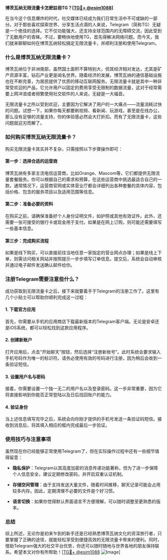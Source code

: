 **博茨瓦纳无限流量卡怎麽註冊TG？[[TG💪+ @esim1088](https://t.me/s/esim1088)]**

在当今这个信息爆炸的时代，社交媒体已经成为我们日常生活中不可或缺的一部分。对于那些喜欢探索世界、分享生活点滴的人来说，Telegram（简称TG）无疑是一个绝佳的选择。它不仅功能强大，还支持全球范围内的无障碍交流，因此受到了无数用户的青睐。不过，要畅快地使用TG，首先得解决网络问题。而今天，我们就来聊聊如何在博茨瓦纳轻松搞定无限流量卡，并顺利注册和使用Telegram。

### 什么是博茨瓦纳无限流量卡？

博茨瓦纳位于非洲南部，虽然国土面积不算特别大，但其经济相对发达，尤其是矿产资源丰富，钻石产业更是闻名世界。随着经济的发展，博茨瓦纳的通信基础设施也在不断完善，为居民提供了优质的移动互联网服务。无限流量卡就是其中一种非常受欢迎的产品，它允许用户以固定的费用享受无限制的数据流量，这对于经常需要上网冲浪或者频繁使用社交软件的人来说，无疑是一大福音。

无限流量卡之所以受到欢迎，主要因为它解决了用户的一大痛点——流量消耗过快的问题。试想一下，如果你每天都要刷视频、看新闻、玩游戏，甚至是在线办公，那么没有足够的流量支持，你的体验感必然会大打折扣。而有了无限流量卡，这些问题就迎刃而解了。

### 如何购买博茨瓦纳无限流量卡？

购买无限流量卡其实并不复杂，只需按照以下步骤操作即可：

#### 第一步：选择合适的运营商

博茨瓦纳有多家主流电信运营商，比如Orange、Mascom等，它们都提供无限流量套餐服务。你可以根据自己的需求和预算，在这些运营商中挑选最适合自己的一款。通常情况下，运营商官网或实体营业厅都会详细列出各种套餐的具体内容，包括价格、包含的服务项目以及适用范围等信息。

#### 第二步：准备必要的资料

在购买之前，请确保准备好个人身份证明文件，如护照或其他有效证件。此外，还需要一张可接受的银行卡或现金用于支付。如果是在网上订购，则可能还需要填写一些基本信息。

#### 第三步：完成购买流程

如果是线下购买，可以直接前往当地任意一家指定的营业网点办理；如果是线上下单，则需访问相关网站并按照提示一步步填写订单信息。提交后，系统会自动审核并通过电子邮件发送确认邮件给你。

### 注册Telegram需要注意些什么？

成功获取到无限流量卡之后，接下来就要着手于Telegram的注册工作了。这里有几个小贴士可以帮助你顺利完成这一过程：

#### 1. 下载官方应用

首先，你需要从手机的应用商店下载最新版本的Telegram客户端。无论是安卓还是iOS系统，都可以轻松找到这款应用程序。

#### 2. 创建新账户

打开应用后，点击“开始聊天”按钮，然后选择“注册新账号”。此时系统会要求输入手机号码作为唯一的标识符。请务必使用有效的号码进行注册，因为稍后会收到一条验证短信。

#### 3. 设置用户名与密码

接着，你需要设置一个独一无二的用户名以及登录密码。这一步非常重要，因为它将直接影响到你能否正常登陆以及日后找回账户的能力。

#### 4. 验证身份

当上述信息填写完毕之后，系统会向你刚才提供的手机号发送一条验证码短信。接收到消息后，将其填入相应的框内完成最后一步验证。

### 使用技巧与注意事项

虽然现在你已经能够正常使用Telegram了，但在实际操作过程中还有一些细节值得留意：

- **隐私保护**：Telegram以其高度加密的消息传递功能著称，但为了进一步保障个人信息安全，建议定期修改密码，并开启双重认证机制。
  
- **存储空间管理**：由于支持发送大量文件，随着时间推移，聊天记录可能会占用较多内存。因此，定期清理不必要的文件是个好习惯。

- **语言切换**：如果你觉得默认界面语言不方便理解，可以随时调整至更熟悉的版本。

### 总结

综上所述，无论你是初来乍到的新手还是已经熟悉博茨瓦纳文化的资深旅行者，只要掌握了正确的途径，就能轻松享受到便捷高效的无限流量卡带来的便利。同时，借助Telegram强大的社交平台优势，你还可以随时随地与世界各地的朋友保持联系。希望本文对你有所帮助！[[TG💪+ @esim1088](https://t.me/s/esim1088) ![Image](https://i.postimg.cc/4NQfJmqS/Snipaste-2025-05-13-00-14-12.png)]
